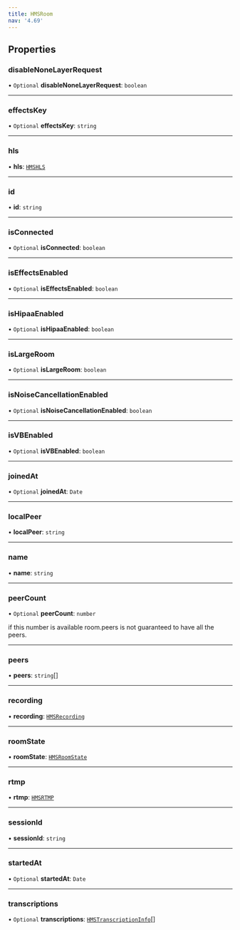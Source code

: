```yaml
---
title: HMSRoom
nav: '4.69'
---
```


## Properties

### disableNoneLayerRequest

• `Optional` **disableNoneLayerRequest**: `boolean`

---

### effectsKey

• `Optional` **effectsKey**: `string`

---

### hls

• **hls**: [`HMSHLS`](/api-reference/javascript/v2/interfaces/HMSHLS)

---

### id

• **id**: `string`

---

### isConnected

• `Optional` **isConnected**: `boolean`

---

### isEffectsEnabled

• `Optional` **isEffectsEnabled**: `boolean`

---

### isHipaaEnabled

• `Optional` **isHipaaEnabled**: `boolean`

---

### isLargeRoom

• `Optional` **isLargeRoom**: `boolean`

---

### isNoiseCancellationEnabled

• `Optional` **isNoiseCancellationEnabled**: `boolean`

---

### isVBEnabled

• `Optional` **isVBEnabled**: `boolean`

---

### joinedAt

• `Optional` **joinedAt**: `Date`

---

### localPeer

• **localPeer**: `string`

---

### name

• **name**: `string`

---

### peerCount

• `Optional` **peerCount**: `number`

if this number is available room.peers is not guaranteed to have all the peers.

---

### peers

• **peers**: `string`[]

---

### recording

• **recording**: [`HMSRecording`](/api-reference/javascript/v2/interfaces/HMSRecording)

---

### roomState

• **roomState**: [`HMSRoomState`](/api-reference/javascript/v2/enums/HMSRoomState)

---

### rtmp

• **rtmp**: [`HMSRTMP`](/api-reference/javascript/v2/interfaces/HMSRTMP)

---

### sessionId

• **sessionId**: `string`

---

### startedAt

• `Optional` **startedAt**: `Date`

---

### transcriptions

• `Optional` **transcriptions**: [`HMSTranscriptionInfo`](/api-reference/javascript/v2/interfaces/HMSTranscriptionInfo)[]
